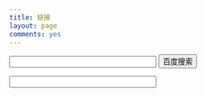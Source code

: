 ```yaml
---
title: 链接
layout: page
comments: yes
---
```


<form action="http://www.baidu.com/baidu" target="_blank">
<input name="word" size="30">
<input type="submit" value="百度搜索">
</form>

<input name="word" size="30">
